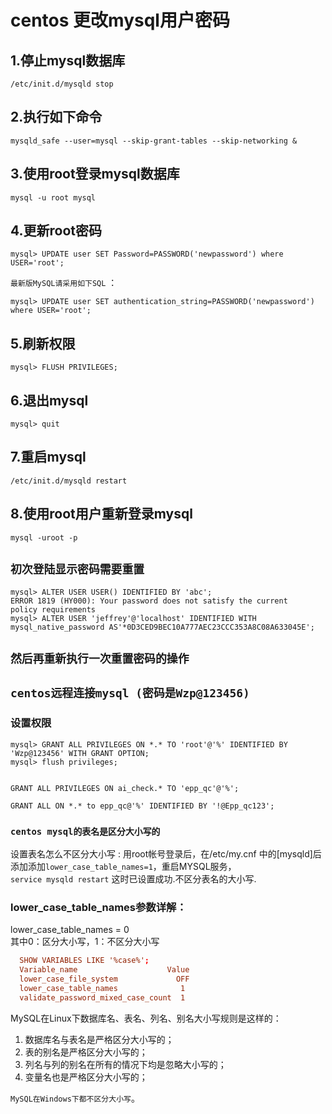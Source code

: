 # centos 更改mysql用户密码

## 1.停止mysql数据库

    /etc/init.d/mysqld stop

## 2.执行如下命令

    mysqld_safe --user=mysql --skip-grant-tables --skip-networking &

## 3.使用root登录mysql数据库

    mysql -u root mysql

## 4.更新root密码

    mysql> UPDATE user SET Password=PASSWORD('newpassword') where USER='root';

`最新版MySQL请采用如下SQL` ：

    mysql> UPDATE user SET authentication_string=PASSWORD('newpassword') where USER='root';

## 5.刷新权限

    mysql> FLUSH PRIVILEGES;

## 6.退出mysql

    mysql> quit

## 7.重启mysql

    /etc/init.d/mysqld restart

## 8.使用root用户重新登录mysql

    mysql -uroot -p

## `初次登陆显示密码需要重置`

    mysql> ALTER USER USER() IDENTIFIED BY 'abc';
    ERROR 1819 (HY000): Your password does not satisfy the current
    policy requirements
    mysql> ALTER USER 'jeffrey'@'localhost' IDENTIFIED WITH mysql_native_password AS'*0D3CED9BEC10A777AEC23CCC353A8C08A633045E';

## `然后再重新执行一次重置密码的操作`

## `centos远程连接mysql (密码是Wzp@123456)`

### 设置权限

    mysql> GRANT ALL PRIVILEGES ON *.* TO 'root'@'%' IDENTIFIED BY 'Wzp@123456' WITH GRANT OPTION;
    mysql> flush privileges;
    
    
    GRANT ALL PRIVILEGES ON ai_check.* TO 'epp_qc'@'%';
    
    GRANT ALL ON *.* to epp_qc@'%' IDENTIFIED BY '!@Epp_qc123'; 

### `centos mysql的表名是区分大小写的`

设置表名怎么不区分大小写 :
用root帐号登录后，在/etc/my.cnf 中的[mysqld]后添加添加`lower_case_table_names=1`，重启MYSQL服务，  
`service mysqld restart` 这时已设置成功.不区分表名的大小写.

### lower_case_table_names参数详解：

lower_case_table_names = 0  
其中0：区分大小写，1：不区分大小写  

```conf
  SHOW VARIABLES LIKE '%case%';
  Variable_name                    Value
  lower_case_file_system             OFF
  lower_case_table_names              1
  validate_password_mixed_case_count  1
```

MySQL在Linux下数据库名、表名、列名、别名大小写规则是这样的：  

1. 数据库名与表名是严格区分大小写的；
2. 表的别名是严格区分大小写的；
3. 列名与列的别名在所有的情况下均是忽略大小写的；
4. 变量名也是严格区分大小写的；  

`MySQL在Windows下都不区分大小写`。
